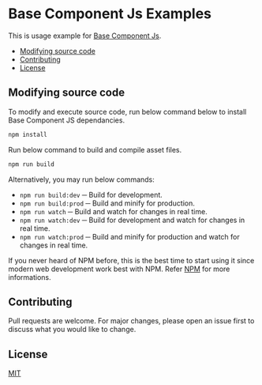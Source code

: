 # Base Component Js Examples

This is usage example for [Base Component Js](hhttps://github.com/mkfizi/base-component-js).

* [Modifying source code](#modifying-source-code)
* [Contributing](#contributing)
* [License](#license)

## Modifying source code

To modify and execute source code, run below command below to install Base Component JS dependancies.
```bash
npm install
```

Run below command to build and compile asset files.
```bash
npm run build
```

Alternatively, you may run below commands:
* `npm run build:dev` ─ Build for development.
* `npm run build:prod` ─ Build and minify for production.
* `npm run watch` ─ Build and watch for changes in real time.
* `npm run watch:dev` ─ Build for development and watch for changes in real time.
* `npm run watch:prod` ─ Build and minify for production and watch for changes in real time.

If you never heard of NPM before, this is the best time to start using it since
modern web development work best with NPM. Refer [NPM](https://www.npmjs.com/) for more informations.

## Contributing

Pull requests are welcome. For major changes, please open an issue first to
discuss what you would like to change.

## License
[MIT](https://choosealicense.com/licenses/mit/)